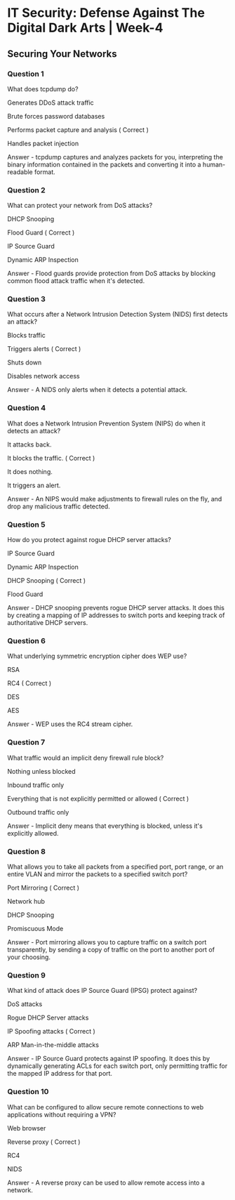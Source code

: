 # IT Security: Defense Against The Digital Dark Arts | Week-4

## Securing Your Networks

### Question 1

What does tcpdump do?

Generates DDoS attack traffic 

Brute forces password databases

Performs packet capture and analysis ( Correct )

Handles packet injection

Answer - tcpdump captures and analyzes packets for you, interpreting the binary information contained in the packets and converting it into a human-readable format.


### Question 2

What can protect your network from DoS attacks?

DHCP Snooping 

Flood Guard  ( Correct )

IP Source Guard 

Dynamic ARP Inspection 

Answer - Flood guards provide protection from DoS attacks by blocking common flood attack traffic when it's detected.


### Question 3

What occurs after a Network Intrusion Detection System (NIDS) first detects an attack? 

Blocks traffic

Triggers alerts  ( Correct )

Shuts down

Disables network access

Answer - A NIDS only alerts when it detects a potential attack.


### Question 4

What does a Network Intrusion Prevention System (NIPS) do when it detects an attack?

It attacks back.

It blocks the traffic. ( Correct )

It does nothing. 

It triggers an alert. 

Answer - An NIPS would make adjustments to firewall rules on the fly, and drop any malicious traffic detected.


### Question 5

How do you protect against rogue DHCP server attacks?

IP Source Guard 

Dynamic ARP Inspection 

DHCP Snooping  ( Correct )

Flood Guard

Answer - DHCP snooping prevents rogue DHCP server attacks. It does this by creating a mapping of IP addresses to switch ports and keeping track of authoritative DHCP servers.


### Question 6

What underlying symmetric encryption cipher does WEP use?

RSA 

RC4  ( Correct )

DES 

AES

Answer - WEP uses the RC4 stream cipher.


### Question 7

What traffic would an implicit deny firewall rule block?   


Nothing unless blocked

Inbound traffic only

Everything that is not explicitly permitted or allowed  ( Correct )

Outbound traffic only 

Answer - Implicit deny means that everything is blocked, unless it's explicitly allowed.


### Question 8

What allows you to take all packets from a specified port, port range, or an entire VLAN and mirror the packets to a specified switch port?

Port Mirroring  ( Correct )

Network hub 

DHCP Snooping 

Promiscuous Mode

Answer - Port mirroring allows you to capture traffic on a switch port transparently, by sending a copy of traffic on the port to another port of your choosing.


### Question 9

What kind of attack does IP Source Guard (IPSG) protect against?

DoS attacks

Rogue DHCP Server attacks

IP Spoofing attacks  ( Correct )

ARP Man-in-the-middle attacks

Answer - IP Source Guard protects against IP spoofing. It does this by dynamically generating ACLs for each switch port, only permitting traffic for the mapped IP address for that port.


### Question 10

What can be configured to allow secure remote connections to web applications without requiring a VPN?

Web browser 

Reverse proxy ( Correct )

RC4

NIDS

Answer - A reverse proxy can be used to allow remote access into a network.